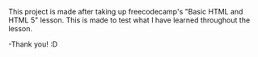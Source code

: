 This project is made after taking up freecodecamp's "Basic HTML and HTML 5" lesson. This is made to test what I have learned throughout the lesson. 

-Thank you! :D